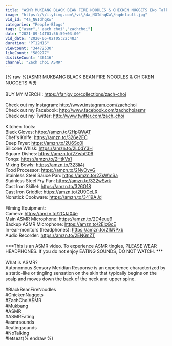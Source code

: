 ```yaml
---
title: "ASMR MUKBANG BLACK BEAN FIRE NOODLES & CHICKEN NUGGETS (No Talking) EATING SOUNDS"
image: "https:\/\/i.ytimg.com\/vi\/4a_NGIdhqKw\/hqdefault.jpg"
vid_id: "4a_NGIdhqKw"
categories: "People-Blogs"
tags: ["asmr"," zach choi","zachchoi"]
date: "2021-09-14T03:56:59+03:00"
vid_date: "2020-05-02T05:22:48Z"
duration: "PT12M1S"
viewcount: "34472530"
likeCount: "589277"
dislikeCount: "36116"
channel: "Zach Choi ASMR"
---
```

{% raw %}ASMR MUKBANG BLACK BEAN FIRE NOODLES &amp; CHICKEN NUGGETS 먹방<br /><br />BUY MY MERCH!: <a rel="nofollow" target="blank" href="https://fanjoy.co/collections/zach-choi">https://fanjoy.co/collections/zach-choi</a><br /><br />Check out my Instagram: <a rel="nofollow" target="blank" href="http://www.instagram.com/zachchoi">http://www.instagram.com/zachchoi</a><br />Check out my Facebook: <a rel="nofollow" target="blank" href="http://www.facebook.com/zachchoiasmr">http://www.facebook.com/zachchoiasmr</a><br />Check out my Twitter: <a rel="nofollow" target="blank" href="http://www.twitter.com/zach_choi">http://www.twitter.com/zach_choi</a><br /><br />Kitchen Tools:<br />Black Gloves: <a rel="nofollow" target="blank" href="https://amzn.to/2HpQWAT">https://amzn.to/2HpQWAT</a> <br />Chef's Knife: <a rel="nofollow" target="blank" href="https://amzn.to/326e2EC">https://amzn.to/326e2EC</a> <br />Deep Fryer: <a rel="nofollow" target="blank" href="https://amzn.to/2U6So0l">https://amzn.to/2U6So0l</a> <br />Silicone Whisk: <a rel="nofollow" target="blank" href="https://amzn.to/2L0dY3H">https://amzn.to/2L0dY3H</a><br />Square Dishes: <a rel="nofollow" target="blank" href="https://amzn.to/2ZwbG06">https://amzn.to/2ZwbG06</a><br />Tongs: <a rel="nofollow" target="blank" href="https://amzn.to/2HtkVs1">https://amzn.to/2HtkVs1</a> <br />Mixing Bowls: <a rel="nofollow" target="blank" href="https://amzn.to/323li4j">https://amzn.to/323li4j</a> <br />Food Processor: <a rel="nofollow" target="blank" href="https://amzn.to/2NyOyvG">https://amzn.to/2NyOyvG</a><br />Stainless Steel Sauce Pan: <a rel="nofollow" target="blank" href="https://amzn.to/2ZsWmSa">https://amzn.to/2ZsWmSa</a><br />Stainless Steel Fry Pan: <a rel="nofollow" target="blank" href="https://amzn.to/322wSwk">https://amzn.to/322wSwk</a><br />Cast Iron Skillet: <a rel="nofollow" target="blank" href="https://amzn.to/326O18">https://amzn.to/326O18</a><br />Cast Iron Griddle: <a rel="nofollow" target="blank" href="https://amzn.to/2U9CcLR">https://amzn.to/2U9CcLR</a><br />Nonstick Cookware: <a rel="nofollow" target="blank" href="https://amzn.to/3419AJd">https://amzn.to/3419AJd</a><br /><br />Filming Equipment:<br />Camera: <a rel="nofollow" target="blank" href="https://amzn.to/2CJJX4e">https://amzn.to/2CJJX4e</a><br />Main ASMR Microphone: <a rel="nofollow" target="blank" href="https://amzn.to/2D4eue9">https://amzn.to/2D4eue9</a><br />Backup ASMR Microphone: <a rel="nofollow" target="blank" href="https://amzn.to/2EIcGcE">https://amzn.to/2EIcGcE</a><br />In-ear-monitors (headphones): <a rel="nofollow" target="blank" href="https://amzn.to/2IkNPxb">https://amzn.to/2IkNPxb</a><br />Audio Recorder: <a rel="nofollow" target="blank" href="https://amzn.to/2ENGnZT">https://amzn.to/2ENGnZT</a><br /><br />***This is an ASMR video. To experience ASMR tingles, PLEASE WEAR HEADPHONES. If you do not enjoy EATING SOUNDS, DO NOT WATCH. ***<br /><br />What is ASMR?<br />Autonomous Sensory Meridian Response is an experience characterized by a static-like or tingling sensation on the skin that typically begins on the scalp and moves down the back of the neck and upper spine.<br /><br />#BlackBeanFireNoodles<br />#ChickenNuggets<br />#ZachChoiASMR<br />#Mukbang<br />#ASMR<br />#ASMREating<br />#asmrsounds<br />#eatingsounds<br />#NoTalking<br />#letseat{% endraw %}
